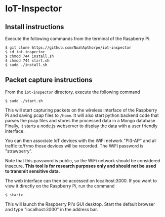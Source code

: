 # IoT-Inspector

## Install instructions

Execute the following commands from the terminal of the Raspberry Pi:

```
$ git clone https://github.com/NoahApthorpe/iot-inspector
$ cd iot-inspector
$ chmod 744 install.sh
$ chmod 744 start.sh
$ sudo ./install.sh
```

## Packet capture instructions

From the `iot-inspector` directory, execute the following command

```
$ sudo ./start.sh
```

This will start capturing packets on the wireless interface of the Raspberry Pi and saving pcap files to `/home`.
It will also start python backend code that parses the pcap files and stores the
processed data in a Mongo database. Finally, it starts a node.js webserver to display the data with a
user friendly interface.

You can then associate IoT devices with the WiFi network "Pi3-AP" and all traffic to/frmo
those devices will be recorded.  The WiFi password is "strawberry".

Note that this password is public, so the WiFi network should be considered insecure. **This
tool is for research purposes only and should not be used to transmit sensitive data.**

The web interface can then be accessed on localhost:3000. If you want to view it directly on the
Raspberry Pi, run the command

```
$ startx
```

This  will launch the Raspberry Pi's  GUI desktop. Start the
default browser and type "localhost:3000" in the address bar.





